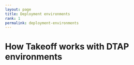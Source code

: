 ```yaml
---
layout: page
title: Deployment environments
rank: 1
permalink: deployment-environments
---
```


# How Takeoff works with DTAP environments
